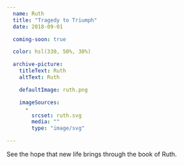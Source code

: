 ```yaml
---
  name: Ruth
  title: "Tragedy to Triumph"
  date: 2018-09-01

  coming-soon: true

  color: hsl(330, 50%, 30%)

  archive-picture:
    titleText: Ruth
    altText: Ruth

    defaultImage: ruth.png

    imageSources:
      -
        srcset: ruth.svg
        media: ""
        type: "image/svg"

---
```

See the hope that new life brings through the book of Ruth.

